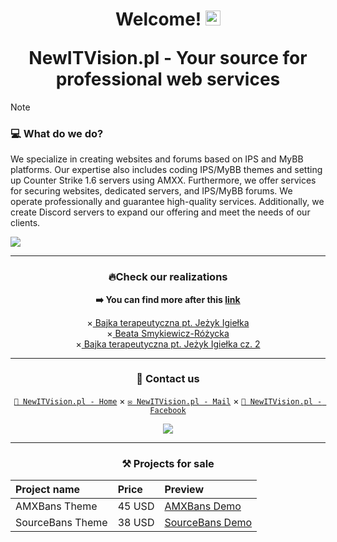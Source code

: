 <div align="center">
<h1>Welcome! <img src="https://github.com/user-attachments/assets/db3ac48a-bfa4-4af8-811b-068c2e4a3783" width="24px"><p></p>NewITVision.pl - Your source for professional web services</h1>
</div>

> [!NOTE]
> ### 💻 What do we do?<br>
> We specialize in creating websites and forums based on IPS and MyBB platforms. Our expertise also includes coding IPS/MyBB themes and setting up Counter Strike 1.6 servers using AMXX. Furthermore, we offer services for securing websites, dedicated servers, and IPS/MyBB forums. We operate professionally and guarantee high-quality services. Additionally, we create Discord servers to expand our offering and meet the needs of our clients.

![](https://github.com/user-attachments/assets/fe13216f-0659-4de2-8556-45a7795a520d)

----

<div align="center">
  
### 🔥Check our realizations<br>
**➡️ You can find more after this <a href="https://newitvision.pl/en/works">link</a>**

<p>×<a href="https://jezykigielka.pl/"> Bajka terapeutyczna pt. Jeżyk Igiełka</a><br>
×<a href="https://smykiewicz-rozycka.pl/"> Beata Smykiewicz-Różycka</a><br>
×<a href="https://cz2.jezykigielka.pl/"> Bajka terapeutyczna pt. Jeżyk Igiełka cz. 2</a></p>

----

### 🤝 Contact us
[```🏢 NewITVision.pl - Home```](https://newitvision.pl) ×
[```✉️ NewITVision.pl - Mail```](mailto:contact@newitvision.pl) ×
[```🔵 NewITVision.pl - Facebook```](https://www.facebook.com/newitvision/)

<a href="https://dc.newitvision.pl"><img src="http://www.discord.com/api/guilds/1180928296301641841/widget.png?style=banner2"></a>

---

### ⚒ Projects for sale

| Project name | Price | Preview |
|:------------ |:----- |:------- |
| AMXBans Theme | 45 USD | [AMXBans Demo](https://custom.newitvision.pl/demo/sourcebans/) | 
| SourceBans Theme | 38 USD | [SourceBans Demo](https://amxbans.newitvision.pl/) |
</div>
